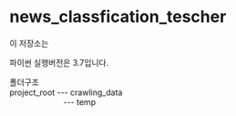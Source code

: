 # news_classfication_tescher

이 저장소는 

파이썬 실행버전은 3.7입니다.



폴더구조<br>
project_root --- crawling_data <br>
&nbsp;&nbsp;&nbsp;&nbsp;&nbsp;&nbsp;&nbsp;&nbsp;&nbsp;&nbsp;&nbsp;&nbsp;&nbsp;&nbsp;&nbsp;&nbsp;&nbsp;&nbsp;&nbsp;&nbsp;&nbsp;&nbsp;&nbsp;&nbsp;--- temp<br>
